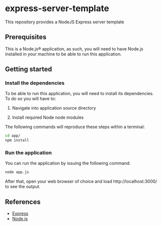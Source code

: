 # express-server-template
This repository provides a NodeJS Express server template

## Prerequisites

This is a Node.js® application, as such, you will need to have Node.js installed in your machine to be able to run this application.

## Getting started

### Install the dependencies

To be able to run this application, you will need to install its dependencies. To do so you will have to:

1. Navigate into application source directory

2. Install required Node node modules

The following commands will reproduce these steps within a terminal:

```bash
cd app/
npm install
```

### Run the application

You can run the application by issuing the following command:

```bash
node app.js
```

After that, open your web browser of choice and load http://localhost:3000/ to see the output. 

## References

- [Express](https://www.npmjs.com/package/express)
- [Node.js](https://nodejs.org/)
